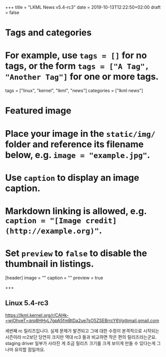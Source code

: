 +++
title = "LKML News v5.4-rc3"
date = 2019-10-13T12:22:50+02:00
draft = false

# Tags and categories
# For example, use `tags = []` for no tags, or the form `tags = ["A Tag", "Another Tag"]` for one or more tags.
tags = ["linux", "kernel", "lkml", "news"]
categories = ["lkml news"]

# Featured image
# Place your image in the `static/img/` folder and reference its filename below, e.g. `image = "example.jpg"`.
# Use `caption` to display an image caption.
#   Markdown linking is allowed, e.g. `caption = "[Image credit](http://example.org)"`.
# Set `preview` to `false` to disable the thumbnail in listings.
[header]
image = ""
caption = ""
preview = true

+++

Linux 5.4-rc3
-------------

https://lkml.kernel.org/r/CAHk-=wjOhveT=qrq8HHyL7gpA5fmBtDa2ue7sO5ZSEBrrcY6Vg@mail.gmail.com

세번째 rc 릴리즈입니다.  실제 문제가 발견되고 그에 대한 수정이 본격적으로
시작되는 시즌이라 rc2보단 당연히 크지만 역대 rc3 들과 비교하면 작은 편의
릴리즈라는군요.
staging driver 일부가 사라진 게 조금 릴리즈 크기를 크게 보이게 만들 수 있다는게
그나마 유의할 점일까요.
